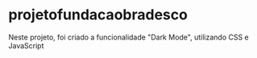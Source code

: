 # projetofundacaobradesco
 Neste projeto, foi criado a funcionalidade "Dark Mode", utilizando CSS e JavaScript
